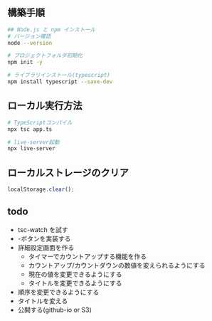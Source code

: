 ## 構築手順
```bash
## Node.js と npm インストール
# バージョン確認
node --version

# プロジェクトフォルダ初期化
npm init -y

# ライブラリインストール(typescript)
npm install typescript --save-dev
```

## ローカル実行方法
```bash
# TypeScriptコンパイル
npx tsc app.ts

# live-server起動
npx live-server
```

## ローカルストレージのクリア
```js
localStorage.clear();
```

## todo
- tsc-watch を試す
- -ボタンを実装する
- 詳細設定画面を作る
    - タイマーでカウントアップする機能を作る
    - カウントアップ/カウントダウンの数値を変えられるようにする
    - 現在の値を変更できるようにする
    - タイトルを変更できるようにする
- 順序を変更できるようにする
- タイトルを変える
- 公開する(github-io or S3)